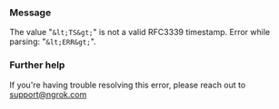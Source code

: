 
### Message
The value "`&lt;TS&gt;`" is not a valid RFC3339 timestamp. Error while parsing: "`&lt;ERR&gt;`".

### Further help
If you're having trouble resolving this error, please reach out to [support@ngrok.com](mailto:support@ngrok.com?subject=Help%20with%20ERR_NGROK_241)

